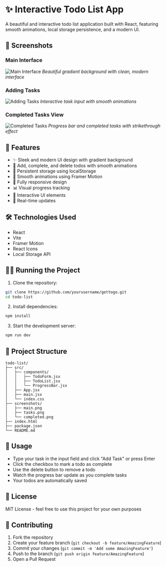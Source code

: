 # ✨ Interactive Todo List App

A beautiful and interactive todo list application built with React, featuring smooth animations, local storage persistence, and a modern UI.

## 📸 Screenshots

### Main Interface
![Main Interface](./screenshots/main.png)
*Beautiful gradient background with clean, modern interface*

### Adding Tasks
![Adding Tasks](./screenshots/tasks.png)
*Interactive task input with smooth animations*

### Completed Tasks View
![Completed Tasks](./screenshots/completed.png)
*Progress bar and completed tasks with strikethrough effect*

## 🚀 Features

- ✨ Sleek and modern UI design with gradient background
- 🎯 Add, complete, and delete todos with smooth animations
- 💾 Persistent storage using localStorage
- 🌈 Smooth animations using Framer Motion
- 📱 Fully responsive design
- 📊 Visual progress tracking
- 🎨 Interactive UI elements
- 🔄 Real-time updates

## 🛠️ Technologies Used

- React
- Vite
- Framer Motion
- React Icons
- Local Storage API

## 🏃‍♂️ Running the Project

1. Clone the repository:
```bash
git clone https://github.com/yourusername/gettogo.git
cd todo-list
```

2. Install dependencies:
```bash
npm install
```

3. Start the development server:
```bash
npm run dev
```

## 🎨 Project Structure

```
todo-list/
├── src/
│   ├── components/
│   │   ├── TodoForm.jsx
│   │   ├── TodoList.jsx
│   │   └── ProgressBar.jsx
│   ├── App.jsx
│   ├── main.jsx
│   └── index.css
├── screenshots/
│   ├── main.png
│   ├── tasks.png
│   └── completed.png
├── index.html
├── package.json
└── README.md
```

## 🎯 Usage

- Type your task in the input field and click "Add Task" or press Enter
- Click the checkbox to mark a todo as complete
- Use the delete button to remove a todo
- Watch the progress bar update as you complete tasks
- Your todos are automatically saved

## 📝 License

MIT License - feel free to use this project for your own purposes

## 🤝 Contributing

1. Fork the repository
2. Create your feature branch (`git checkout -b feature/AmazingFeature`)
3. Commit your changes (`git commit -m 'Add some AmazingFeature'`)
4. Push to the branch (`git push origin feature/AmazingFeature`)
5. Open a Pull Request
